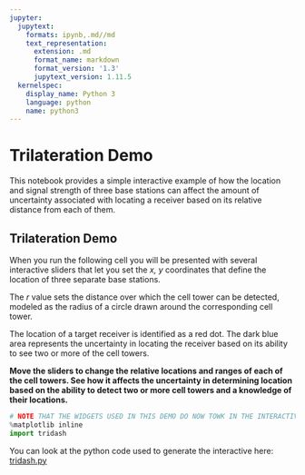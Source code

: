 ```yaml
---
jupyter:
  jupytext:
    formats: ipynb,.md//md
    text_representation:
      extension: .md
      format_name: markdown
      format_version: '1.3'
      jupytext_version: 1.11.5
  kernelspec:
    display_name: Python 3
    language: python
    name: python3
---
```


# Trilateration Demo

This notebook provides a simple interactive example of how the location and signal strength of three base stations can affect the amount of uncertainty associated with locating a receiver based on its relative distance from each of them.


## Trilateration Demo


When you run the following cell you will be presented with several interactive sliders that let you set the *x, y* coordinates that define the location of three separate base stations.

The *r* value sets the distance over which the cell tower can be detected, modeled as the radius of a circle drawn around the corresponding cell tower.

The location of a target receiver is identified as a red dot. The dark blue area represents the uncertainty in locating the receiver based on its ability to see two or more of the cell towers.

__Move the sliders to change the relative locations and ranges of each of the cell towers. See how it affects the uncertainty in determining location based on the ability to detect two or more cell towers and a knowledge of their locations.__

```python extensions={"jupyter_dashboards": {"version": 1, "views": {"grid_default": {"hidden": true}, "report_default": {"hidden": true}}}}
# NOTE THAT THE WIDGETS USED IN THIS DEMO DO NOW TOWK IN THE INTERACTIVE TEXTBOOK VIEW
%matplotlib inline
import tridash
```

You can look at the python code used to generate the interactive here: [tridash.py](tridash.py)
